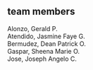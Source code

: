 ## team members
Alonzo, Gerald P. <br>
Atendido, Jasmine Faye G.<br>
Bermudez, Dean Patrick O.<br>
Gaspar, Sheena Marie O.<br>
Jose, Joseph Angelo C.<br>